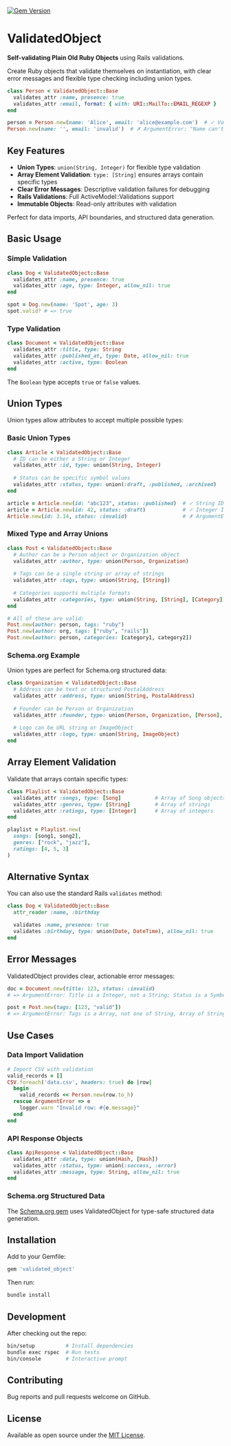 [![Gem Version](https://badge.fury.io/rb/validated_object.svg)](https://badge.fury.io/rb/validated_object) 
# ValidatedObject

**Self-validating Plain Old Ruby Objects** using Rails validations.

Create Ruby objects that validate themselves on instantiation, with clear error messages and flexible type checking including union types.

```ruby
class Person < ValidatedObject::Base
  validates_attr :name, presence: true
  validates_attr :email, format: { with: URI::MailTo::EMAIL_REGEXP }
end

person = Person.new(name: 'Alice', email: 'alice@example.com')  # ✓ Valid
Person.new(name: '', email: 'invalid')  # ✗ ArgumentError: "Name can't be blank; Email is invalid"
```

## Key Features

* **Union Types**: `union(String, Integer)` for flexible type validation
* **Array Element Validation**: `type: [String]` ensures arrays contain specific types  
* **Clear Error Messages**: Descriptive validation failures for debugging
* **Rails Validations**: Full ActiveModel::Validations support
* **Immutable Objects**: Read-only attributes with validation

Perfect for data imports, API boundaries, and structured data generation.

## Basic Usage

### Simple Validation

```ruby
class Dog < ValidatedObject::Base
  validates_attr :name, presence: true
  validates_attr :age, type: Integer, allow_nil: true
end

spot = Dog.new(name: 'Spot', age: 3)
spot.valid? # => true
```

### Type Validation

```ruby
class Document < ValidatedObject::Base
  validates_attr :title, type: String
  validates_attr :published_at, type: Date, allow_nil: true
  validates_attr :active, type: Boolean
end
```

The `Boolean` type accepts `true` or `false` values.

## Union Types

Union types allow attributes to accept multiple possible types:

### Basic Union Types

```ruby
class Article < ValidatedObject::Base
  # ID can be either a String or Integer
  validates_attr :id, type: union(String, Integer)
  
  # Status can be specific symbol values
  validates_attr :status, type: union(:draft, :published, :archived)
end

article = Article.new(id: "abc123", status: :published)  # ✓ String ID
article = Article.new(id: 42, status: :draft)            # ✓ Integer ID
Article.new(id: 3.14, status: :invalid)                  # ✗ ArgumentError
```

### Mixed Type and Array Unions

```ruby
class Post < ValidatedObject::Base
  # Author can be a Person object or Organization object
  validates_attr :author, type: union(Person, Organization)
  
  # Tags can be a single string or array of strings
  validates_attr :tags, type: union(String, [String])
  
  # Categories supports multiple formats
  validates_attr :categories, type: union(String, [String], [Category])
end

# All of these are valid:
Post.new(author: person, tags: "ruby")
Post.new(author: org, tags: ["ruby", "rails"])  
Post.new(author: person, categories: [category1, category2])
```

### Schema.org Example

Union types are perfect for Schema.org structured data:

```ruby
class Organization < ValidatedObject::Base
  # Address can be text or structured PostalAddress
  validates_attr :address, type: union(String, PostalAddress)
  
  # Founder can be Person or Organization
  validates_attr :founder, type: union(Person, Organization, [Person], [Organization])
  
  # Logo can be URL string or ImageObject  
  validates_attr :logo, type: union(String, ImageObject)
end
```

## Array Element Validation

Validate that arrays contain specific types:

```ruby
class Playlist < ValidatedObject::Base
  validates_attr :songs, type: [Song]           # Array of Song objects
  validates_attr :genres, type: [String]        # Array of strings
  validates_attr :ratings, type: [Integer]      # Array of integers
end

playlist = Playlist.new(
  songs: [song1, song2],
  genres: ["rock", "jazz"],  
  ratings: [4, 5, 3]
)
```

## Alternative Syntax

You can also use the standard Rails `validates` method:

```ruby
class Dog < ValidatedObject::Base
  attr_reader :name, :birthday

  validates :name, presence: true
  validates :birthday, type: union(Date, DateTime), allow_nil: true
end
```

## Error Messages

ValidatedObject provides clear, actionable error messages:

```ruby
doc = Document.new(title: 123, status: :invalid)
# => ArgumentError: Title is a Integer, not a String; Status is a Symbol, not one of :draft, :published, :archived

post = Post.new(tags: [123, "valid"])  
# => ArgumentError: Tags is a Array, not one of String, Array of String
```

## Use Cases

### Data Import Validation

```ruby
# Import CSV with validation
valid_records = []
CSV.foreach('data.csv', headers: true) do |row|
  begin
    valid_records << Person.new(row.to_h)
  rescue ArgumentError => e
    logger.warn "Invalid row: #{e.message}"
  end
end
```

### API Response Objects

```ruby
class ApiResponse < ValidatedObject::Base
  validates_attr :data, type: union(Hash, [Hash])
  validates_attr :status, type: union(:success, :error)
  validates_attr :message, type: String, allow_nil: true
end
```

### Schema.org Structured Data

The [Schema.org gem](https://github.com/public-law/schema-dot-org) uses ValidatedObject for type-safe structured data generation.

## Installation

Add to your Gemfile:

```ruby
gem 'validated_object'
```

Then run:
```bash
bundle install
```

## Development

After checking out the repo:

```bash
bin/setup          # Install dependencies
bundle exec rspec  # Run tests  
bin/console        # Interactive prompt
```

## Contributing

Bug reports and pull requests welcome on GitHub.

## License

Available as open source under the [MIT License](http://opensource.org/licenses/MIT).